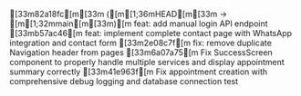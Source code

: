 [33m82a18fc[m[33m ([m[1;36mHEAD[m[33m -> [m[1;32mmain[m[33m)[m feat: add manual login API endpoint
[33mb57ac46[m feat: implement complete contact page with WhatsApp integration and contact form
[33m2e08c7f[m fix: remove duplicate Navigation header from pages
[33m6a07a75[m Fix SuccessScreen component to properly handle multiple services and display appointment summary correctly
[33m41e963f[m Fix appointment creation with comprehensive debug logging and database connection test
